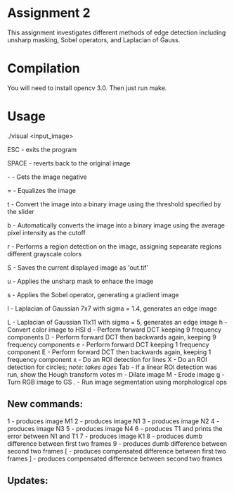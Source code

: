 # Assignment 2
This assignment investigates different methods of edge detection including unsharp masking, Sobel operators, and Laplacian of Gauss.

# Compilation
You will need to install opencv 3.0. Then just run make.

# Usage
./visual <input_image>

ESC - exits the program

SPACE - reverts back to the original image

\- - Gets the image negative

= - Equalizes the image

t - Convert the image into a binary image using the threshold specified by the slider

b - Automatically converts the image into a binary image using the average pixel intensity as the cutoff

r - Performs a region detection on the image, assigning sepearate regions different grayscale colors

S - Saves the current displayed image as 'out.tif'

u - Applies the unsharp mask to enhace the image

s - Applies the Sobel operator, generating a gradient image

l - Laplacian of Gaussian 7x7 with sigma = 1.4, generates an edge image

L - Laplacian of Gaussian 11x11 with sigma = 5, generates an edge image
h - Convert color image to HSI
d - Perform forward DCT keeping 9 frequency components
D - Perform forward DCT then backwards again, keeping 9 frequency components
e - Perform forward DCT keeping 1 frequency component
E - Perform forward DCT then backwards again, keeping 1 frequency component
x - Do an ROI detection for lines
X - Do an ROI detection for circles; *note: takes ages*
Tab - If a linear ROI detection was run, show the Hough transform votes
m - Dilate image
M - Erode image
g - Turn RGB image to GS
. - Run image segmentation using morphological ops

## New commands:
1 - produces image M1
2 - produces image N1
3 - produces image N2
4 - produces image N3
5 - produces image N4
6 - produces T1 and prints the error between N1 and T1
7 - produces image K1
8 - produces dumb difference between first two frames
9 - produces dumb difference between second two frames
[ - produces compensated difference between first two frames
] - produces compensated difference between second two frames


## Updates:
